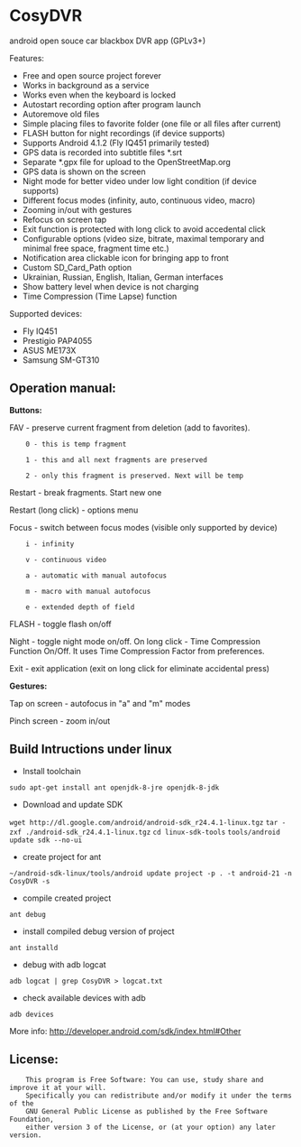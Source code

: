 CosyDVR
=======

android open souce car blackbox DVR app (GPLv3+)

Features:
- Free and open source project forever
- Works in background as a service
- Works even when the keyboard is locked
- Autostart recording option after program launch
- Autoremove old files
- Simple placing files to favorite folder (one file or all files after current)
- FLASH button for night recordings (if device supports)
- Supports Android 4.1.2 (Fly IQ451 primarily tested)
- GPS data is recorded into subtitle files *.srt
- Separate *.gpx file for upload to the OpenStreetMap.org
- GPS data is shown on the screen
- Night mode for better video under low light condition (if device supports)
- Different focus modes (infinity, auto, continuous video, macro)
- Zooming in/out  with gestures
- Refocus on screen tap
- Exit function is protected with long click to avoid accedental click
- Configurable options (video size, bitrate, maximal temporary and minimal free space, fragment time etc.)
- Notification area clickable icon for bringing app to front
- Custom SD_Card_Path option
- Ukrainian, Russian, English, Italian, German interfaces
- Show battery level when device is not charging
- Time Compression (Time Lapse) function

Supported devices:
- Fly IQ451
- Prestigio PAP4055
- ASUS ME173X
- Samsung SM-GT310

Operation manual:
---

**Buttons:**

FAV - preserve current fragment from deletion (add to favorites).

        0 - this is temp fragment
        
        1 - this and all next fragments are preserved
        
        2 - only this fragment is preserved. Next will be temp
        
Restart - break fragments. Start new one

Restart (long click) - options menu

Focus - switch between focus modes (visible only supported by device)

        i - infinity
        
        v - continuous video
        
        a - automatic with manual autofocus
        
        m - macro with manual autofocus
        
        e - extended depth of field
        
FLASH - toggle flash on/off

Night - toggle night mode on/off. On long click - Time Compression Function On/Off. It uses
	Time Compression Factor from preferences.

Exit - exit application (exit on long click for eliminate accidental press)

**Gestures:**

Tap on screen - autofocus in "a" and "m" modes

Pinch screen - zoom in/out


Build Intructions under linux
---
  * Install toolchain

  `sudo apt-get install ant openjdk-8-jre openjdk-8-jdk`
  
  * Download and update SDK
  
  `wget http://dl.google.com/android/android-sdk_r24.4.1-linux.tgz`
  `tar -zxf ./android-sdk_r24.4.1-linux.tgz`
  `cd linux-sdk-tools`
  `tools/android update sdk --no-ui`
  
  * create project for ant
  
  `~/android-sdk-linux/tools/android update project -p . -t android-21 -n CosyDVR -s`
  
  * compile created project
  
  `ant debug`
  
  * install compiled debug version of project
  
  `ant installd`
  
  * debug with adb logcat

  `adb logcat | grep CosyDVR > logcat.txt`

  * check available devices with adb
  
  `adb devices`
  
  More info: http://developer.android.com/sdk/index.html#Other 

License:
---
        This program is Free Software: You can use, study share and improve it at your will. 
        Specifically you can redistribute and/or modify it under the terms of the 
        GNU General Public License as published by the Free Software Foundation, 
        either version 3 of the License, or (at your option) any later version.


